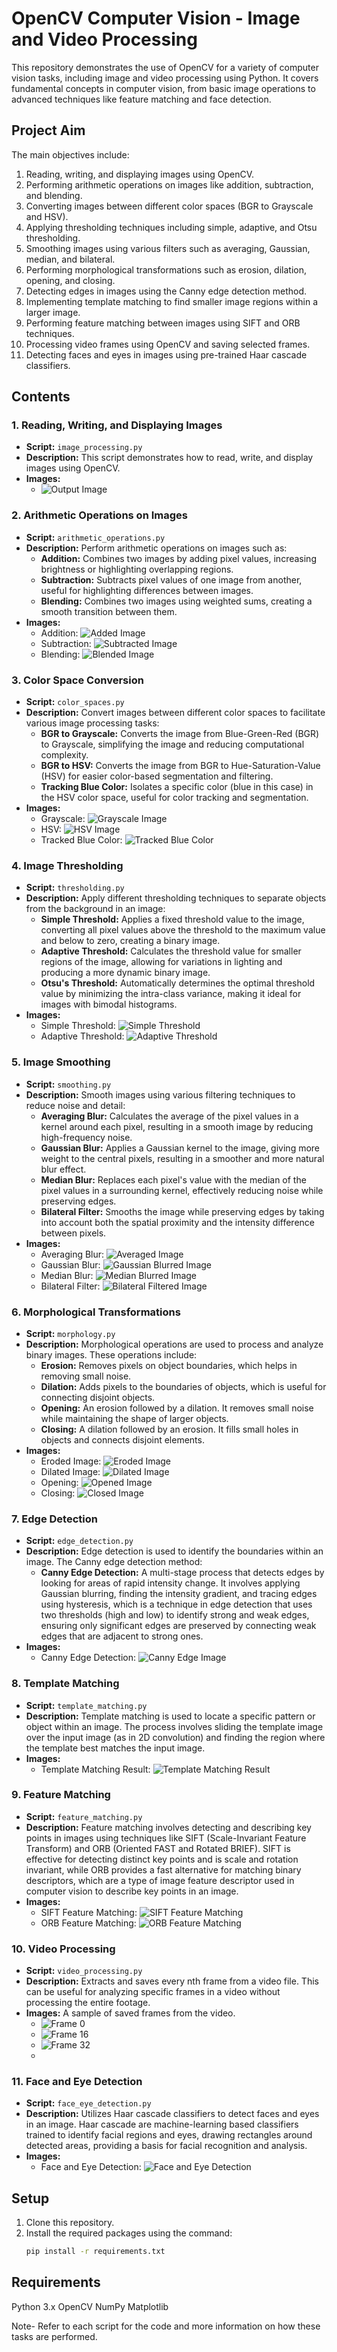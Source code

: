 # OpenCV Computer Vision - Image and Video Processing

This repository demonstrates the use of OpenCV for a variety of computer vision tasks, including image and video processing using Python. It covers fundamental concepts in computer vision, from basic image operations to advanced techniques like feature matching and face detection.

## Project Aim
The main objectives include:
1. Reading, writing, and displaying images using OpenCV.
2. Performing arithmetic operations on images like addition, subtraction, and blending.
3. Converting images between different color spaces (BGR to Grayscale and HSV).
4. Applying thresholding techniques including simple, adaptive, and Otsu thresholding.
5. Smoothing images using various filters such as averaging, Gaussian, median, and bilateral.
6. Performing morphological transformations such as erosion, dilation, opening, and closing.
7. Detecting edges in images using the Canny edge detection method.
8. Implementing template matching to find smaller image regions within a larger image.
9. Performing feature matching between images using SIFT and ORB techniques.
10. Processing video frames using OpenCV and saving selected frames.
11. Detecting faces and eyes in images using pre-trained Haar cascade classifiers.


## Contents

### 1. Reading, Writing, and Displaying Images
- **Script:** `image_processing.py`
- **Description:** This script demonstrates how to read, write, and display images using OpenCV.
- **Images:**
  - ![Output Image](images/output_image.jpg)

### 2. Arithmetic Operations on Images
- **Script:** `arithmetic_operations.py`
- **Description:** Perform arithmetic operations on images such as:
  - **Addition:** Combines two images by adding pixel values, increasing brightness or highlighting overlapping regions.
  - **Subtraction:** Subtracts pixel values of one image from another, useful for highlighting differences between images.
  - **Blending:** Combines two images using weighted sums, creating a smooth transition between them.
- **Images:**
  - Addition: ![Added Image](images/added_image.jpg)
  - Subtraction: ![Subtracted Image](images/subtracted_image.jpg)
  - Blending: ![Blended Image](images/blended_image.jpg)

### 3. Color Space Conversion
- **Script:** `color_spaces.py`
- **Description:** Convert images between different color spaces to facilitate various image processing tasks:
  - **BGR to Grayscale:** Converts the image from Blue-Green-Red (BGR) to Grayscale, simplifying the image and reducing computational complexity.
  - **BGR to HSV:** Converts the image from BGR to Hue-Saturation-Value (HSV) for easier color-based segmentation and filtering.
  - **Tracking Blue Color:** Isolates a specific color (blue in this case) in the HSV color space, useful for color tracking and segmentation.
- **Images:**
  - Grayscale: ![Grayscale Image](images/grayscale_image.jpg)
  - HSV: ![HSV Image](images/hsv_image.jpg)
  - Tracked Blue Color: ![Tracked Blue Color](images/tracked_blue_color.jpg)

### 4. Image Thresholding
- **Script:** `thresholding.py`
- **Description:** Apply different thresholding techniques to separate objects from the background in an image:
  - **Simple Threshold:** Applies a fixed threshold value to the image, converting all pixel values above the threshold to the maximum value and below to zero, creating a binary image.
  - **Adaptive Threshold:** Calculates the threshold value for smaller regions of the image, allowing for variations in lighting and producing a more dynamic binary image.
  - **Otsu's Threshold:** Automatically determines the optimal threshold value by minimizing the intra-class variance, making it ideal for images with bimodal histograms.
- **Images:**
  - Simple Threshold: ![Simple Threshold](images/simple_threshold_image.jpg)
  - Adaptive Threshold: ![Adaptive Threshold](images/adaptive_threshold_image.jpg)

### 5. Image Smoothing
- **Script:** `smoothing.py`
- **Description:** Smooth images using various filtering techniques to reduce noise and detail:
  - **Averaging Blur:** Calculates the average of the pixel values in a kernel around each pixel, resulting in a smooth image by reducing high-frequency noise.
  - **Gaussian Blur:** Applies a Gaussian kernel to the image, giving more weight to the central pixels, resulting in a smoother and more natural blur effect.
  - **Median Blur:** Replaces each pixel's value with the median of the pixel values in a surrounding kernel, effectively reducing noise while preserving edges.
  - **Bilateral Filter:** Smooths the image while preserving edges by taking into account both the spatial proximity and the intensity difference between pixels.
- **Images:**
  - Averaging Blur: ![Averaged Image](images/averaged_image.jpg)
  - Gaussian Blur: ![Gaussian Blurred Image](images/gaussian_blurred_image.jpg)
  - Median Blur: ![Median Blurred Image](images/median_blurred_image.jpg)
  - Bilateral Filter: ![Bilateral Filtered Image](images/bilateral_filtered_image.jpg)

### 6. Morphological Transformations
- **Script:** `morphology.py`
- **Description:** Morphological operations are used to process and analyze binary images. These operations include:
  - **Erosion:** Removes pixels on object boundaries, which helps in removing small noise.
  - **Dilation:** Adds pixels to the boundaries of objects, which is useful for connecting disjoint objects.
  - **Opening:** An erosion followed by a dilation. It removes small noise while maintaining the shape of larger objects.
  - **Closing:** A dilation followed by an erosion. It fills small holes in objects and connects disjoint elements.
- **Images:**
  - Eroded Image: ![Eroded Image](images/eroded_image.jpg)
  - Dilated Image: ![Dilated Image](images/dilated_image.jpg)
  - Opening: ![Opened Image](images/opened_image.jpg)
  - Closing: ![Closed Image](images/closed_image.jpg)

### 7. Edge Detection
- **Script:** `edge_detection.py`
- **Description:** Edge detection is used to identify the boundaries within an image. The Canny edge detection method:
  - **Canny Edge Detection:** A multi-stage process that detects edges by looking for areas of rapid intensity change. It involves applying Gaussian blurring, finding the intensity gradient, and tracing edges using hysteresis, which is a technique in edge detection that uses two thresholds (high and low) to identify strong and weak edges, ensuring only significant edges are preserved by connecting weak edges that are adjacent to strong ones.
- **Images:**
  - Canny Edge Detection: ![Canny Edge Image](images/canny_edge_image.jpg)

### 8. Template Matching
- **Script:** `template_matching.py`
- **Description:** Template matching is used to locate a specific pattern or object within an image. The process involves sliding the template image over the input image (as in 2D convolution) and finding the region where the template best matches the input image.
- **Images:**
  - Template Matching Result: ![Template Matching Result](images/template_matching_result.jpg)

### 9. Feature Matching
- **Script:** `feature_matching.py`
- **Description:** Feature matching involves detecting and describing key points in images using techniques like SIFT (Scale-Invariant Feature Transform) and ORB (Oriented FAST and Rotated BRIEF). SIFT is effective for detecting distinct key points and is scale and rotation invariant, while ORB provides a fast alternative for matching binary descriptors, which are a type of image feature descriptor used in computer vision to describe key points in an image. 
- **Images:**
  - SIFT Feature Matching: ![SIFT Feature Matching](images/sift_feature_matching.jpg)
  - ORB Feature Matching: ![ORB Feature Matching](images/orb_feature_matching.jpg)

### 10. Video Processing
- **Script:** `video_processing.py`
- **Description:** Extracts and saves every nth frame from a video file. This can be useful for analyzing specific frames in a video without processing the entire footage.
- **Images:** A sample of saved frames from the video.
  - ![Frame 0](images/video_frames/frame_0000.jpg)
  - ![Frame 16](images/video_frames/frame_0016.jpg)
  - ![Frame 32](images/video_frames/frame_0032.jpg)
  - 
### 11. Face and Eye Detection
- **Script:** `face_eye_detection.py`
- **Description:** Utilizes Haar cascade classifiers to detect faces and eyes in an image. Haar cascade are machine-learning based classifiers trained to identify facial regions and eyes, drawing rectangles around detected areas, providing a basis for facial recognition and analysis. 
- **Images:**
  - Face and Eye Detection: ![Face and Eye Detection](images/face_eye_detection.jpg)

## Setup
1. Clone this repository.
2. Install the required packages using the command:
   ```bash
   pip install -r requirements.txt
   ``` 

## Requirements
Python 3.x
OpenCV
NumPy
Matplotlib

Note- Refer to each script for the code and more information on how these tasks are performed.
